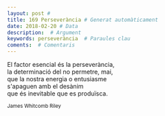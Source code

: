 ```yaml
---
layout: post #
title: 169 Perseverància # Generat automàticament
date: 2018-02-20 # Data
description:  # Argument
keywords: perseverància  # Paraules clau
coments:  # Comentaris
---
```


El factor esencial és la perseverància, <br />
la determinació del no permetre, mai, <br />
que la nostra energia o entusiasme <br />
s'apaguen amb el desànim <br />
que és inevitable que es produïsca. <br />

<small>James Whitcomb Riley</small>
